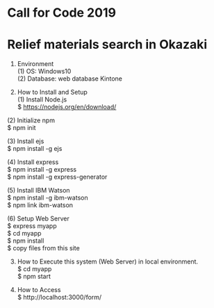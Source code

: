 # Call for Code 2019
# Relief materials search in Okazaki
  
1. Environment  
 (1) OS: Windows10  
 (2) Database: web database Kintone  
  
2. How to Install and Setup  
 (1) Install Node.js  
 $ https://nodejs.org/en/download/  
  
 (2) Initialize npm  
 $ npm init  
  
 (3) Install ejs  
 $ npm install -g ejs  
  
 (4) Install express  
 $ npm install -g express  
 $ npm install -g express-generator  
  
 (5) Install IBM Watson  
 $ npm install -g ibm-watson  
 $ npm link ibm-watson  
  
 (6) Setup Web Server  
 $ express myapp  
 $ cd myapp  
 $ npm install  
 $ copy files from this site  
  
 3. How to Execute this system (Web Server) in local environment.  
 $ cd myapp  
 $ npm start  
  
 4. How to Access  
 $ http://localhost:3000/form/  
  
